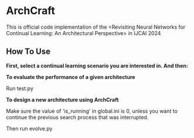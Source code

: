 # ArchCraft
This is official code implementation of the \<Revisiting Neural Networks for Continual Learning: An Architectural Perspective\> in IJCAI 2024

## How To Use
**First, select a continual learning scenario you are interested in. And then:**

**To evaluate the performance of a given architecture**

Run test.py


**To design a new architecture using ArchCraft**

Make sure the value of 'is_running' in global.ini is 0, unless you want to continue the previous search process that was interrupted.

Then run evolve.py
